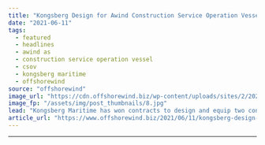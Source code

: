```yaml
---
title: "Kongsberg Design for Awind Construction Service Operation Vessels"
date: "2021-06-11"
tags: 
  - featured
  - headlines
  - awind as
  - construction service operation vessel
  - csov
  - kongsberg maritime
  - offshorewind
source: "offshorewind"
image_url: "https://cdn.offshorewind.biz/wp-content/uploads/sites/2/2021/06/11093004/Awind_Integrated-Wind-Solutions_CSOV-1024x449-1.jpg"
image_fp: "/assets/img/post_thumbnails/8.jpg"
lead: "Kongsberg Maritime has won contracts to design and equip two construction service operation vessels"
article_url: "https://www.offshorewind.biz/2021/06/11/kongsberg-design-for-awind-construction-service-operation-vessels/"
---
```


---

